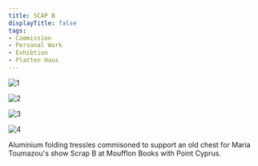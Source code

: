 ```yaml
---
title: SCAP B
displayTitle: false
tags: 
- Commission
- Personal Work
- Exhibtion
- Platten Haus
---
```

![1](https://d2w9rnfcy7mm78.cloudfront.net/17810930/original_6f31a194dcf68ec61f08735401b425e0.jpg?1661850841?bc=0)

![2](https://d2w9rnfcy7mm78.cloudfront.net/17810929/original_9210d23750fdfd6952319bb3d0d0ea5a.jpg?1661850838?bc=0)

![3](https://d2w9rnfcy7mm78.cloudfront.net/17810931/original_de84d002d714a797ff2ed5a2032a6a9c.jpg?1661850841?bc=0)

![4](https://d2w9rnfcy7mm78.cloudfront.net/17810932/original_dd18f34b124656ca0e0b3b00515af376.jpg?1661850843?bc=0)

Aluminium folding tressles commisoned to support an old chest for Maria Toumazou's show Scrap B at Moufflon Books with Point Cyprus. 

